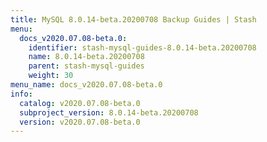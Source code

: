```yaml
---
title: MySQL 8.0.14-beta.20200708 Backup Guides | Stash
menu:
  docs_v2020.07.08-beta.0:
    identifier: stash-mysql-guides-8.0.14-beta.20200708
    name: 8.0.14-beta.20200708
    parent: stash-mysql-guides
    weight: 30
menu_name: docs_v2020.07.08-beta.0
info:
  catalog: v2020.07.08-beta.0
  subproject_version: 8.0.14-beta.20200708
  version: v2020.07.08-beta.0
---
```


